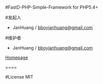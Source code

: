 #FastD-PHP-Simple-Framework for PHP5.4+

#发起人 
* JanHuang / bboyjanhuang@gmail.com

#维护者
* JanHuang / bboyjanhuang@gmail.com

[Homepage](http://fast-d.cn)

====

#License MIT


